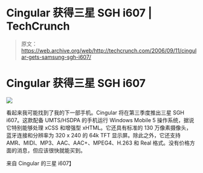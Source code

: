 # Cingular 获得三星 SGH i607 | TechCrunch

> 原文：<https://web.archive.org/web/http://techcrunch.com/2006/09/11/cingular-gets-samsung-sgh-i607/>

# Cingular 获得三星 SGH i607

![](img/4081bdc71c982bb730e3d7b9773c1e66.png)

看起来我可能找到了我的下一部手机。Cingular 将在第三季度推出三星 SGH i607。这款配备 UMTS/HSDPA 的手机运行 Windows Mobile 5 操作系统，据说它特别能够处理 xCSS 和增强型 xHTML。它还具有标准的 130 万像素摄像头，蓝牙连接和分辨率为 320 x 240 的 64k TFT 显示屏。除此之外，它还支持 AMR、MIDI、MP3、AAC、AAC+、MPEG4、H.263 和 Real 格式。没有价格方面的消息，但应该很快就能买到。

来自 Cingular 的三星 i607】